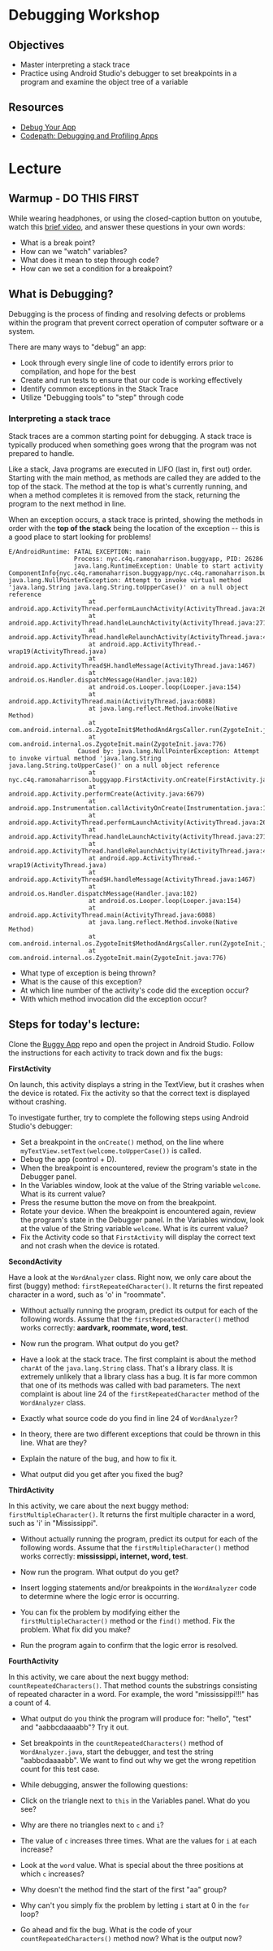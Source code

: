 # Debugging Workshop

## Objectives
- Master interpreting a stack trace
- Practice using Android Studio's debugger to set breakpoints in a program and examine the object tree of a variable

## Resources
- [Debug Your App](https://developer.android.com/studio/debug/index.html)
- [Codepath: Debugging and Profiling Apps](https://guides.codepath.com/android/Debugging-and-Profiling-Apps)

# Lecture

## Warmup - DO THIS FIRST

While wearing headphones, or using the closed-caption button on youtube, watch this [brief video](https://www.youtube.com/watch?v=RCM2ee200n8), and answer these questions in your own words:
* What is a break point?
* How can we "watch" variables?
* What does it mean to step through code?
* How can we set a condition for a breakpoint?

## What is Debugging?

Debugging is the process of finding and resolving defects or problems within the program that prevent correct operation of computer software or a system.

There are many ways to "debug" an app:
* Look through every single line of code to identify errors prior to compilation, and hope for the best
* Create and run tests to ensure that our code is working effectively
* Identify common exceptions in the Stack Trace
* Utilize "Debugging tools" to "step" through code

### Interpreting a stack trace

Stack traces are a common starting point for debugging. A stack trace is typically produced when something goes wrong that the program was not prepared to handle. 

Like a stack, Java programs are executed in LIFO (last in, first out) order. Starting with the main method, as methods are called they are added to the top of the stack. The method at the top is what's currently running, and when a method completes it is removed from the stack, returning the program to the next method in line. 

When an exception occurs, a stack trace is printed, showing the methods in order with the **top of the stack** being the location of the exception  -- this is a good place to start looking for problems!

```
E/AndroidRuntime: FATAL EXCEPTION: main
                  Process: nyc.c4q.ramonaharrison.buggyapp, PID: 26286
                  java.lang.RuntimeException: Unable to start activity ComponentInfo{nyc.c4q.ramonaharrison.buggyapp/nyc.c4q.ramonaharrison.buggyapp.FirstActivity}: java.lang.NullPointerException: Attempt to invoke virtual method 'java.lang.String java.lang.String.toUpperCase()' on a null object reference
                      at android.app.ActivityThread.performLaunchActivity(ActivityThread.java:2649)
                      at android.app.ActivityThread.handleLaunchActivity(ActivityThread.java:2710)
                      at android.app.ActivityThread.handleRelaunchActivity(ActivityThread.java:4486)
                      at android.app.ActivityThread.-wrap19(ActivityThread.java)
                      at android.app.ActivityThread$H.handleMessage(ActivityThread.java:1467)
                      at android.os.Handler.dispatchMessage(Handler.java:102)
                      at android.os.Looper.loop(Looper.java:154)
                      at android.app.ActivityThread.main(ActivityThread.java:6088)
                      at java.lang.reflect.Method.invoke(Native Method)
                      at com.android.internal.os.ZygoteInit$MethodAndArgsCaller.run(ZygoteInit.java:886)
                      at com.android.internal.os.ZygoteInit.main(ZygoteInit.java:776)
                   Caused by: java.lang.NullPointerException: Attempt to invoke virtual method 'java.lang.String java.lang.String.toUpperCase()' on a null object reference
                      at nyc.c4q.ramonaharrison.buggyapp.FirstActivity.onCreate(FirstActivity.java:38)
                      at android.app.Activity.performCreate(Activity.java:6679)
                      at android.app.Instrumentation.callActivityOnCreate(Instrumentation.java:1118)
                      at android.app.ActivityThread.performLaunchActivity(ActivityThread.java:2602)
                      at android.app.ActivityThread.handleLaunchActivity(ActivityThread.java:2710) 
                      at android.app.ActivityThread.handleRelaunchActivity(ActivityThread.java:4486) 
                      at android.app.ActivityThread.-wrap19(ActivityThread.java) 
                      at android.app.ActivityThread$H.handleMessage(ActivityThread.java:1467) 
                      at android.os.Handler.dispatchMessage(Handler.java:102) 
                      at android.os.Looper.loop(Looper.java:154) 
                      at android.app.ActivityThread.main(ActivityThread.java:6088) 
                      at java.lang.reflect.Method.invoke(Native Method) 
                      at com.android.internal.os.ZygoteInit$MethodAndArgsCaller.run(ZygoteInit.java:886) 
                      at com.android.internal.os.ZygoteInit.main(ZygoteInit.java:776) 
```

- What type of exception is being thrown?
- What is the cause of this exception?
- At which line number of the activity's code did the exception occur?
- With which method invocation did the exception occur?

## Steps for today's lecture:

Clone the [Buggy App](https://github.com/ramonaharrison/BuggyApp) repo and open the project in Android Studio. Follow the instructions for each activity to track down and fix the bugs:

**FirstActivity**

On launch, this activity displays a string in the TextView, but it crashes when the device is rotated. Fix the activity so that the correct text is displayed without crashing.

To investigate further, try to complete the following steps using Android Studio's debugger:

- Set a breakpoint in the `onCreate()` method, on the line where `myTextView.setText(welcome.toUpperCase())` is called.
- Debug the app (control + D).
- When the breakpoint is encountered, review the program's state in the Debugger panel.
- In the Variables window, look at the value of the String variable `welcome`. What is its current value?
- Press the resume button the move on from the breakpoint.
- Rotate your device. When the breakpoint is encountered again, review the program's state in the Debugger panel. In the Variables window, look at the value of the String variable `welcome`. What is its current value?
- Fix the Activity code so that `FirstActivity` will display the correct text and not crash when the device is rotated.

**SecondActivity**

Have a look at the `WordAnalyzer` class. Right now, we only care about the first (buggy) method: `firstRepeatedCharacter()`. It returns the first repeated character in a word, such as 'o' in "roommate".

- Without actually running the program, predict its output for each of the following words. Assume that the `firstRepeatedCharacter()` method works correctly: **aardvark, roommate, word, test**.

- Now run the program. What output do you get?

- Have a look at the stack trace. The first complaint is about the method `charAt` of the `java.lang.String` class. That's a library class. It is extremely unlikely that a library class has a bug. It is far more common that one of its methods was called with bad parameters. The next complaint is about line 24 of the `firstRepeatedCharacter` method of the `WordAnalyzer` class.

- Exactly what source code do you find in line 24 of `WordAnalyzer`?

- In theory, there are two different exceptions that could be thrown in this line. What are they? 

- Explain the nature of the bug, and how to fix it.

- What output did you get after you fixed the bug?

**ThirdActivity**

In this activity, we care about the next buggy method: `firstMultipleCharacter()`. It returns the first multiple character in a word, such as 'i' in "Mississippi".

- Without actually running the program, predict its output for each of the following words. Assume that the `firstMultipleCharacter()` method works correctly: **mississippi, internet, word, test**.

- Now run the program. What output do you get?

- Insert logging statements and/or breakpoints in the `WordAnalyzer` code to determine where the logic error is occurring.

- You can fix the problem by modifying either the  `firstMultipleCharacter()` method or the `find()` method. Fix the problem. What fix did you make? 

- Run the program again to confirm that the logic error is resolved.

**FourthActivity**

In this activity, we care about the next buggy method: `countRepeatedCharacters()`. That method counts the substrings consisting of repeated character in a word. For example, the word "mississippi!!!" has a count of 4. 

- What output do you think the program will produce for: "hello", "test" and "aabbcdaaaabb"? Try it out. 

- Set breakpoints in the `countRepeatedCharacters()` method of `WordAnalyzer.java`, start the debugger, and test the string "aabbcdaaaabb". We want to find out why we get the wrong repetition count for this test case.

- While debugging, answer the following questions:
- Click on the triangle next to `this` in the Variables panel. What do you see?
- Why are there no triangles next to `c` and `i`?
- The value of `c` increases three times. What are the values for `i` at each increase? 
- Look at the `word` value. What is special about the three positions at which `c` increases?  
- Why doesn't the method find the start of the first "aa" group? 
- Why can't you simply fix the problem by letting `i` start at 0 in the `for` loop? 
- Go ahead and fix the bug. What is the code of your  `countRepeatedCharacters()` method now? What is the output now?
